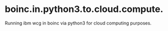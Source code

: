 # boinc.in.python3.to.cloud.compute.
Running ibm wcg in boinc via python3 for cloud computing purposes.
